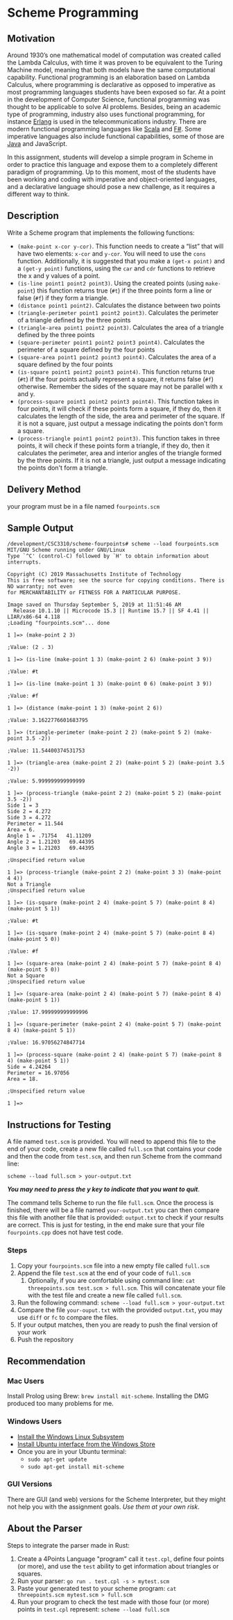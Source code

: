 # Scheme Programming 
## Motivation
Around 1930’s one mathematical model of computation was created called the Lambda Calculus, with time it was proven to be equivalent to the Turing Machine model, meaning that both models have the same computational capability. Functional programming is an elaboration based on Lambda Calculus, where programming is declarative as opposed to imperative as most programming languages students have been exposed so far. At a point in the development of Computer Science, functional programming was thought to be applicable to solve AI problems. Besides, being an academic type of programming, industry also uses functional programming, for instance [Erlang](https://www.erlang.org/) is used in the telecommunications industry. There are modern functional programming languages like [Scala](https://www.scala-lang.org/) and [F#](https://fsharp.org/). Some imperative languages also include functional capabilities, some of those are [Java](https://docs.oracle.com/javase/tutorial/java/javaOO/lambdaexpressions.html) and JavaScript.

In this assignment, students will develop a simple program in Scheme in order to practice this language and expose them to a completely different paradigm of programming. Up to this moment, most of the students have been working and coding with imperative and object-oriented languages, and a declarative language should pose a new challenge, as it requires a different way to think.
## Description
Write a Scheme program that implements the following functions:
- `(make-point x-cor y-cor)`. This function needs to create a “list” that will have two elements: `x-cor` and `y-cor`. You will need to use the `cons` function. Additionally, it is suggested that you make a `(get-x point)` and a `(get-y point)` functions, using the `car` and `cdr` functions to retrieve the x and y values of a point.
- `(is-line point1 point2 point3)`. Using the created points (using `make-point`) this function returns true (`#t`) if the three points form a line or false (`#f`) if they form a triangle.
- `(distance point1 point2)`. Calculates the distance between two points
- `(triangle-perimeter point1 point2 point3)`. Calculates the perimeter of a triangle defined by the three points
- `(triangle-area point1 point2 point3)`. Calculates the area of a triangle defined by the three points
- `(square-perimeter point1 point2 point3 point4)`. Calculates the perimeter of a square defined by the four points
- `(square-area point1 point2 point3 point4)`. Calculates the area of a square defined by the four points
- `(is-square point1 point2 point3 point4)`. This function returns true (`#t`) if the four points actually represent a square, it returns false (`#f`) otherwise. Remember the sides of the square may not be parallel with x and y. 
- `(process-square point1 point2 point3 point4)`. This function takes in four points, it will check if these points form a square, if they do, then it calculates the length of the side, the area and perimeter of the square. If it is not a square, just output a message indicating the points don't form a square.
- `(process-triangle point1 point2 point3)`. This function takes in three points, it will check if these points form a triangle, if they do, then it calculates the perimeter, area and interior angles of the triangle formed by the three points. If it is not a triangle, just output a message indicating the points don't form a triangle.
  

## Delivery Method
your program must be in a file named `fourpoints.scm`  

## Sample Output
```
/development/CSC3310/scheme-fourpoints# scheme --load fourpoints.scm
MIT/GNU Scheme running under GNU/Linux
Type `^C' (control-C) followed by `H' to obtain information about interrupts.

Copyright (C) 2019 Massachusetts Institute of Technology
This is free software; see the source for copying conditions. There is NO warranty; not even
for MERCHANTABILITY or FITNESS FOR A PARTICULAR PURPOSE.

Image saved on Thursday September 5, 2019 at 11:51:46 AM
  Release 10.1.10 || Microcode 15.3 || Runtime 15.7 || SF 4.41 || LIAR/x86-64 4.118
;Loading "fourpoints.scm"... done

1 ]=> (make-point 2 3)

;Value: (2 . 3)

1 ]=> (is-line (make-point 1 3) (make-point 2 6) (make-point 3 9))

;Value: #t

1 ]=> (is-line (make-point 1 3) (make-point 0 6) (make-point 3 9))

;Value: #f

1 ]=> (distance (make-point 1 3) (make-point 2 6))

;Value: 3.1622776601683795

1 ]=> (triangle-perimeter (make-point 2 2) (make-point 5 2) (make-point 3.5 -2))

;Value: 11.54400374531753

1 ]=> (triangle-area (make-point 2 2) (make-point 5 2) (make-point 3.5 -2))

;Value: 5.999999999999999

1 ]=> (process-triangle (make-point 2 2) (make-point 5 2) (make-point 3.5 -2))
Side 1 = 3
Side 2 = 4.272
Side 3 = 4.272
Perimeter = 11.544
Area = 6.
Angle 1 = .71754   41.11209
Angle 2 = 1.21203   69.44395
Angle 3 = 1.21203   69.44395

;Unspecified return value

1 ]=> (process-triangle (make-point 2 2) (make-point 3 3) (make-point 4 4))
Not a Triangle
;Unspecified return value

1 ]=> (is-square (make-point 2 4) (make-point 5 7) (make-point 8 4) (make-point 5 1))

;Value: #t

1 ]=> (is-square (make-point 2 4) (make-point 5 7) (make-point 8 4) (make-point 5 0))

;Value: #f

1 ]=> (square-area (make-point 2 4) (make-point 5 7) (make-point 8 4) (make-point 5 0))
Not a Square
;Unspecified return value

1 ]=> (square-area (make-point 2 4) (make-point 5 7) (make-point 8 4) (make-point 5 1))

;Value: 17.999999999999996

1 ]=> (square-perimeter (make-point 2 4) (make-point 5 7) (make-point 8 4) (make-point 5 1))

;Value: 16.97056274847714

1 ]=> (process-square (make-point 2 4) (make-point 5 7) (make-point 8 4) (make-point 5 1))
Side = 4.24264
Perimeter = 16.97056
Area = 18.

;Unspecified return value

1 ]=>
```

## Instructions for Testing
A file named `test.scm` is provided. You will need to append this file to the end of your code, create a new file called `full.scm` that contains your code and then the code from `test.scm`, and then run Scheme from the command line:  

`scheme --load full.scm > your-output.txt`

***You may need to press the y key to indicate that you want to quit***.

The command tells Scheme to run the file `full.scm`. Once the process is finished, there will be a file named `your-output.txt` you can then compare this file with another file that is provided: `output.txt` to check if your results are correct. This is just for testing, in the end make sure that your file `fourpoints.cpp` does not have test code.

### Steps
1. Copy your `fourpoints.scm` file into a new empty file called `full.scm`
1. Append the file `test.scm` at the end of your code of `full.scm`
   1. Optionally, if you are comfortable using command line: `cat threepoints.scm test.scm > full.scm`. This will concatenate your file with the test file and create a new file called `full.scm`.
1. Run the following command:
    `scheme --load full.scm > your-output.txt`
1. Compare the file `your-ouput.txt` with the provided `output.txt`, you may use `diff` or `fc` to compare the files.
1. If your output matches, then you are ready to push the final version of your work
1. Push the repository  

## Recommendation

### Mac Users
Install Prolog using Brew: `brew install mit-scheme`. Installing the DMG produced too many problems for me.

### Windows Users
- [Install the Windows Linux Subsystem](https://docs.microsoft.com/en-us/windows/wsl/install-win10)
- [Install Ubuntu interface from the Windows Store](https://www.microsoft.com/en-us/p/ubuntu-1804-lts/9n9tngvndl3q?rtc=1&activetab=pivot:overviewt)
- Once you are in your Ubuntu terminal:
  - `sudo apt-get update`
  - `sudo apt-get install mit-scheme`

### GUI Versions
There are GUI (and web) versions for the Scheme Interpreter, but they might not help you with the assignment goals. *Use them at your own risk*.

## About the Parser

Steps to integrate the parser made in Rust:
1. Create a 4Points Language "program" call it `test.cpl`, define four points (or more), and use the `test` ability to get information about triangles or squares.
1. Run your parser: `go run . test.cpl -s > mytest.scm`
1. Paste your generated test to your scheme program: `cat threepoints.scm mytest.scm > full.scm`
1. Run your program to check the test made with those four (or more) points in `test.cpl` represent: `scheme --load full.scm`


